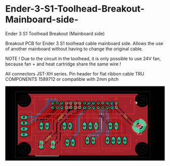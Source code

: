 # Ender-3-S1-Toolhead-Breakout-Mainboard-side-
Ender 3 S1 Toolhead Breakout (Mainboard side)

Breakout PCB for Ender 3 S1 toolhead cable mainboard side.
Allows the use of another mainboard without having to change the original cable.

NOTE !
Due to the circuit in the toolhead, it is only possible to use 24V fan, because fan + and heat cartridge share the same wire ! 

All connectors JST-XH series.
Pin header for flat ribbon cable TRU COMPONENTS 1589712 or compatible with 2mm pitch

![TOP](https://github.com/Snolte1001/Ender-3-S1-Toolhead-Breakout-Mainboard-side-/blob/main/PCB_TOP.png)
